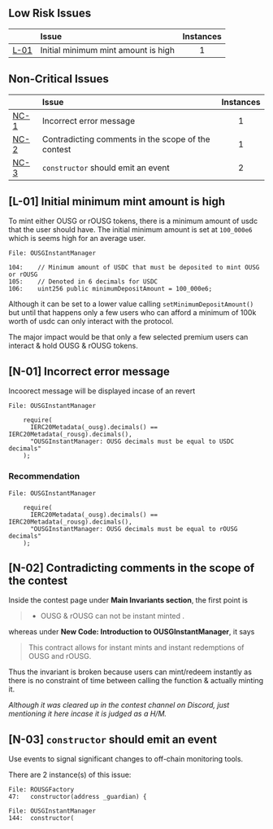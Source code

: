 ## Low Risk Issues

| |Issue|Instances|
|-|:-|:-:|
| [L-01](#L-01) | Initial minimum mint amount is high | 1 |

## Non-Critical Issues

| |Issue|Instances|
|-|:-|:-:|
| [NC-1](#NC-1) | Incorrect error message | 1 |
| [NC-2](#NC-2) | Contradicting comments in the scope of the contest | 1 |
| [NC-3](#NC-3) | `constructor` should emit an event | 2 |


## [L-01] Initial minimum mint amount is high

To mint either OUSG or rOUSG tokens, there is a minimum amount of usdc that the user should have. The initial minimum amount is set at `100_000e6` which is seems high for an average user.

```solidity
File: OUSGInstantManager

104:    // Minimum amount of USDC that must be deposited to mint OUSG or rOUSG
105:    // Denoted in 6 decimals for USDC
106:    uint256 public minimumDepositAmount = 100_000e6;
```
Although it can be set to a lower value calling `setMinimumDepositAmount()` but until that happens only a few users who can afford a minimum of 100k worth of usdc can only interact with the protocol. 

The major impact would be that only a few selected premium users can interact & hold OUSG & rOUSG tokens. 


## [N-01] Incorrect error message
Incoorect message will be displayed incase of an revert

```solidity
File: OUSGInstantManager

    require(
      IERC20Metadata(_ousg).decimals() == IERC20Metadata(_rousg).decimals(),
      "OUSGInstantManager: OUSG decimals must be equal to USDC decimals"                
    ); 
```

### Recommendation

```solidity
File: OUSGInstantManager

    require(
      IERC20Metadata(_ousg).decimals() == IERC20Metadata(_rousg).decimals(),
      "OUSGInstantManager: OUSG decimals must be equal to rOUSG decimals"                
    ); 
```

## [N-02] Contradicting comments in the scope of the contest

Inside the contest page under **Main Invariants section**, the first point is 
> - OUSG & rOUSG can not be instant minted .

whereas under **New Code: Introduction to OUSGInstantManager**, it says
> This contract allows for instant mints and instant redemptions of OUSG and rOUSG.

Thus the invariant is broken because users can mint/redeem instantly as there is no constraint of time between calling the function & actually minting it.

*Although it was cleared up in the contest channel on Discord, just mentioning it here incase it is judged as a H/M.*

## [N-03] `constructor` should emit an event
Use events to signal significant changes to off-chain monitoring tools.

There are 2 instance(s) of this issue:

```solidity
File: ROUSGFactory
47:   constructor(address _guardian) {
```
```solidity
File: OUSGInstantManager
144:  constructor(
```